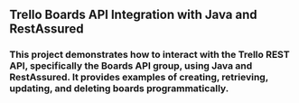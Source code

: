 ## Trello Boards API Integration with Java and RestAssured
### This project demonstrates how to interact with the Trello REST API, specifically the Boards API group, using Java and RestAssured. It provides examples of creating, retrieving, updating, and deleting boards programmatically.